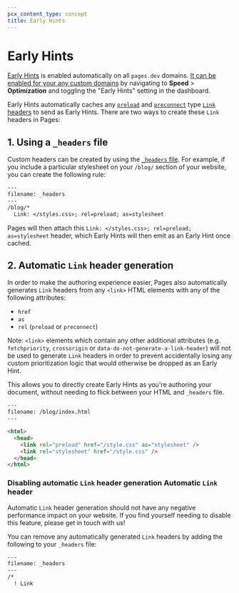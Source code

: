 ```yaml
---
pcx_content_type: concept
title: Early Hints
---
```


# Early Hints

[Early Hints](https://developers.cloudflare.com/cache/about/early-hints/) is enabled automatically on all `pages.dev` domains. [It can be enabled for your any custom domains](https://developers.cloudflare.com/cache/about/early-hints/#enabling-early-hints) by navigating to **Speed** > **Optimization** and toggling the "Early Hints" setting in the dashboard.

Early Hints automatically caches any [`preload`](https://developer.mozilla.org/en-US/docs/Web/HTML/Link_types/preload) and [`preconnect`](https://developer.mozilla.org/en-US/docs/Web/HTML/Link_types/preconnect) type [`Link` headers](https://developer.mozilla.org/en-US/docs/Web/HTTP/Headers/Link) to send as Early Hints. There are two ways to create these `Link` headers in Pages:

## 1. Using a `_headers` file

Custom headers can be created by using the [`_headers` file](/pages/platform/headers/). For example, if you include a particular stylesheet on your `/blog/` section of your website, you can create the following rule:

```txt
---
filename: _headers
---
/blog/*
  Link: </styles.css>; rel=preload; as=stylesheet
```

Pages will then attach this `Link: </styles.css>; rel=preload; as=stylesheet` header, which Early Hints will then emit as an Early Hint once cached.

## 2. Automatic `Link` header generation

In order to make the authoring experience easier, Pages also automatically generates `Link` headers from any `<link>` HTML elements with any of the following attributes:

- `href`
- `as`
- `rel` (`preload` or `preconnect`)

Note: `<link>` elements which contain any other additional attributes (e.g. `fetchpriority`, `crossorigin` or `data-do-not-generate-a-link-header`) will not be used to generate `Link` headers in order to prevent accidentally losing any custom prioritization logic that would otherwise be dropped as an Early Hint.

This allows you to directly create Early Hints as you're authoring your document, without needing to flick between your HTML and `_headers` file.

```html
---
filename: /blog/index.html
---

<html>
  <head>
    <link rel="preload" href="/style.css" as="stylesheet" />
    <link rel="stylesheet" href="/style.css" />
  </head>
</html>
```

### Disabling automatic `Link` header generation Automatic `Link` header

Automatic `Link` header generation should not have any negative performance impact on your website. If
you find yourself needing to disable this feature, please get in touch with us!

You can remove any automatically generated `Link` headers by adding the following to your `_headers` file:

```txt
---
filename: _headers
---
/*
  ! Link
```
